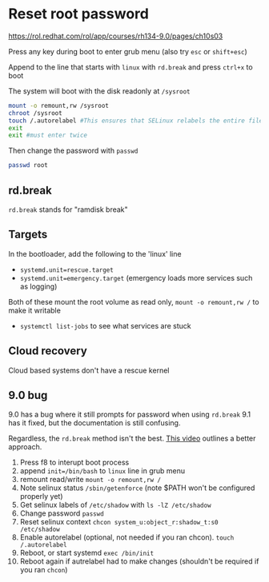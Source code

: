 # Reset root password

https://rol.redhat.com/rol/app/courses/rh134-9.0/pages/ch10s03

Press any key during boot to enter grub menu (also try `esc` or `shift+esc`)

Append to the line that starts with `linux` with `rd.break` and press `ctrl+x` to boot

The system will boot with the disk readonly at `/sysroot`

```bash
mount -o remount,rw /sysroot
chroot /sysroot
touch /.autorelabel #This ensures that SELinux relabels the entire file system on the next boot
exit
exit #must enter twice
```

Then change the password with `passwd`

```bash
passwd root
```

## rd.break

`rd.break` stands for "ramdisk break"

## Targets

In the bootloader, add the following to the 'linux' line

- `systemd.unit=rescue.target`
- `systemd.unit=emergency.target` (emergency loads more services such as logging)

Both of these mount the root volume as read only, `mount -o remount,rw /` to make it writable

- `systemctl list-jobs` to see what services are stuck

## Cloud recovery

Cloud based systems don't have a rescue kernel


## 9.0 bug

9.0 has a bug where it still prompts for password when using `rd.break` 
9.1 has it fixed, but the documentation is still confusing. 

Regardless, the `rd.break` method isn't the best. [This video](https://www.youtube.com/watch?v=HK7OI3uboKg) outlines a better approach. 

1. Press f8 to interupt boot process
2. append `init=/bin/bash` to `linux` line in grub menu
3. remount read/write `mount -o remount,rw /`
4. Note selinux status `/sbin/getenforce` (note $PATH won't be configured properly yet)
5. Get selinux labels of `/etc/shadow` with `ls -lZ /etc/shadow`
6. Change password `passwd`
7. Reset selinux context `chcon system_u:object_r:shadow_t:s0 /etc/shadow`
8. Enable autorelabel (optional, not needed if you ran chcon). `touch /.autorelabel`
9. Reboot, or start systemd `exec /bin/init`
10. Reboot again if autrelabel had to make changes (shouldn't be required if you ran `chcon`)